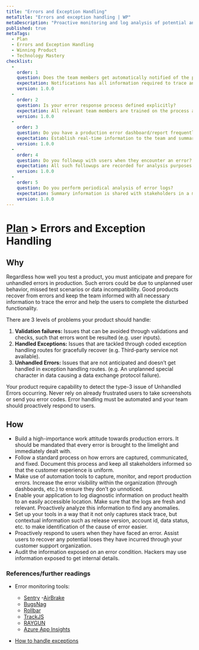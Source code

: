 ```yaml
---
title: "Errors and Exception Handling"
metaTitle: "Errors and exception handling | WP"
metaDescription: "Proactive monitoring and log analysis of potential and occurred errors to provide a graceful recovery and diagnostic capability for support teams."
published: true
metaTags:
  - Plan
  - Errors and Exception Handling
  - Winning Product
  - Technology Mastery
checklist: 
  -
    order: 1
    question: Does the team members get automatically notified of the production errors?
    expectation: Notifications has all information required to trace and help the effected user.
    version: 1.0.0
  -
    order: 2
    question: Is your error response process defined explicitly?
    expectation: All relevant team members are trained on the process and follows it consistent?
    version: 1.0.0
  -
    order: 3
    question: Do you have a production error dashboard/report frequently accessible to all stakeholders?
    expectation: Establish real-time information to the team and summary information to other stakeholders?
    version: 1.0.0
  -
    order: 4
    question: Do you followup with users when they encounter an error?
    expectation: All such followups are recorded for analysis purposes.
    version: 1.0.0
  -
    order: 5
    question: Do you perform periodical analysis of error logs?
    expectation: Summary information is shared with stakeholders in a manner the error response process improvements are visible.
    version: 1.0.0
---
```

# [Plan](../4-plan.md) > Errors and Exception Handling

## Why

Regardless how well you test a product, you must anticipate and prepare for unhandled errors in production. Such errors could be due to unplanned user behavior, missed test scenarios or data incompatibility. Good products recover from errors and keep the team informed with all necessary information to trace the error and help the users to complete the disturbed functionality.

There are 3 levels of problems your product should handle:

1. **Validation failures:** Issues that can be avoided through validations and checks, such that errors wont be resulted (e.g. user inputs).
2. **Handled Exceptions:** Issues that are tackled through coded exception handling routes for gracefully recover (e.g. Third-party service not available).
3. **Unhandled Errors:** Issues that are not anticipated and doesn’t get handled in exception handling routes. (e.g. An unplanned special character in data causing a data exchange protocol failure).

Your product require capability to detect the type-3 issue of Unhandled Errors occurring. Never rely on already frustrated users to take screenshots or send you error codes. Error handling must be automated and your team should proactively respond to users.

## How

- Build a high-importance work attitude towards production errors. It should be mandated that every error is brought to the limelight and immediately dealt with.
- Follow a standard process on how errors are captured, communicated, and fixed. Document this process and keep all stakeholders informed so that the customer experience is uniform.
- Make use of automation tools to capture, monitor, and report production errors. Increase the error visibility within the organization (through dashboards, etc.) to ensure they don’t go unnoticed.
- Enable your application to log diagnostic information on product health to an easily accessible location. Make sure that the logs are fresh and relevant. Proactively analyze this information to find any anomalies.
- Set up your tools in a way that it not only captures stack trace, but contextual information such as release version, account id, data status, etc. to make identification of the cause of error easier.
- Proactively respond to users when they have faced an error. Assist users to recover any potential loses they have incurred through your customer support organization.
- Audit the information exposed on an error condition. Hackers may use information exposed to get internal details.

### References/further readings

- Error monitoring tools:
  - [Sentry](https://sentry.io/)
  -[AirBrake](https://airbrake.io/)
  - [BugsNag](https://www.bugsnag.com/)
  - [Rollbar](https://rollbar.com/)
  - [TrackJS](https://trackjs.com/)
  - [RAYGUN](https://raygun.com/)
  - [Azure App Insights](https://docs.microsoft.com/en-us/azure/azure-monitor/app/app-insights-overview)

- [How to handle exceptions](https://raygun.com/blog/errors-and-exceptions/)
